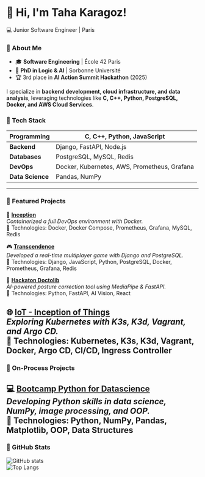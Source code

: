 # 👋 Hi, I'm Taha Karagoz!

💻 Junior Software Engineer | Paris

### 🔹 About Me
- 🎓 **Software Engineering** | École 42 Paris  
- 🤖 **PhD in Logic & AI** | Sorbonne Université  
- 🏆 3rd place in **AI Action Summit Hackathon** (2025)  

I specialize in **backend development, cloud infrastructure, and data analysis**, leveraging technologies like **C, C++, Python, PostgreSQL, Docker, and AWS Cloud Services**.  

### 🔹 Tech Stack
| **Programming**  | C, C++, Python, JavaScript |
|------------------|--------------------------|
| **Backend**      | Django, FastAPI, Node.js |
| **Databases**    | PostgreSQL, MySQL, Redis |
| **DevOps**       | Docker, Kubernetes, AWS, Prometheus, Grafana |
| **Data Science** | Pandas, NumPy|

---

### 🔹 Featured Projects  
🚀 **[Inception](https://github.com/karagoz36/Inception)**  
_Containerized a full DevOps environment with Docker._  
🔹 Technologies: Docker, Docker Compose, Prometheus, Grafana, MySQL, Redis  

🎮 **[Transcendence](https://github.com/karagoz36/transcendence)**  
_Developed a real-time multiplayer game with Django and PostgreSQL._  
🔹 Technologies: Django, JavaScript, Python, PostgreSQL, Docker, Prometheus, Grafana, Redis  

🤖 **[Hackaton Doctolib](https://github.com/karagoz36/Hackathon_Doctolib)**  
_AI-powered posture correction tool using MediaPipe & FastAPI._  
🔹 Technologies: Python, FastAPI, AI Vision, React  

🌐 **[IoT - Inception of Things](https://github.com/karagoz36/IoT)**  
_Exploring Kubernetes with K3s, K3d, Vagrant, and Argo CD._  
🔹 Technologies: Kubernetes, K3s, K3d, Vagrant, Docker, Argo CD, CI/CD, Ingress Controller
---

### 🔹 On-Process Projects
💻 **[Bootcamp Python for Datascience](https://github.com/karagoz36/Python_Data_Science)**  
_Developing Python skills in data science, NumPy, image processing, and OOP._  
🔹 Technologies: Python, NumPy, Pandas, Matplotlib, OOP, Data Structures 
---
### 🔹 GitHub Stats
![GitHub stats](https://github-readme-stats.vercel.app/api?username=karagoz36&show_icons=true&theme=radical)  
![Top Langs](https://github-readme-stats.vercel.app/api/top-langs/?username=karagoz36&layout=compact&theme=radical)

